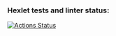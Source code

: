 ### Hexlet tests and linter status:
[![Actions Status](https://github.com/immortal-p/frontend-project-12/actions/workflows/hexlet-check.yml/badge.svg)](https://github.com/immortal-p/frontend-project-12/actions)